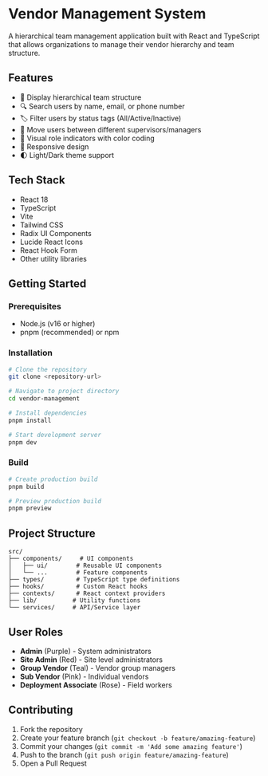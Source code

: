 # Vendor Management System

A hierarchical team management application built with React and TypeScript that allows organizations to manage their vendor hierarchy and team structure.

## Features

- 👥 Display hierarchical team structure
- 🔍 Search users by name, email, or phone number
- 🏷️ Filter users by status tags (All/Active/Inactive)
- 🔄 Move users between different supervisors/managers
- 🎨 Visual role indicators with color coding
- 📱 Responsive design
- 🌓 Light/Dark theme support

## Tech Stack

- React 18
- TypeScript
- Vite
- Tailwind CSS
- Radix UI Components
- Lucide React Icons
- React Hook Form
- Other utility libraries

## Getting Started

### Prerequisites

- Node.js (v16 or higher)
- pnpm (recommended) or npm

### Installation

```bash
# Clone the repository
git clone <repository-url>

# Navigate to project directory
cd vendor-management

# Install dependencies
pnpm install

# Start development server
pnpm dev
```

### Build

```bash
# Create production build
pnpm build

# Preview production build
pnpm preview
```

## Project Structure

```
src/
├── components/     # UI components
│   ├── ui/        # Reusable UI components
│   └── ...        # Feature components
├── types/         # TypeScript type definitions
├── hooks/         # Custom React hooks
├── contexts/      # React context providers
├── lib/          # Utility functions
└── services/     # API/Service layer
```

## User Roles

- **Admin** (Purple) - System administrators
- **Site Admin** (Red) - Site level administrators
- **Group Vendor** (Teal) - Vendor group managers
- **Sub Vendor** (Pink) - Individual vendors
- **Deployment Associate** (Rose) - Field workers

## Contributing

1. Fork the repository
2. Create your feature branch (`git checkout -b feature/amazing-feature`)
3. Commit your changes (`git commit -m 'Add some amazing feature'`)
4. Push to the branch (`git push origin feature/amazing-feature`)
5. Open a Pull Request